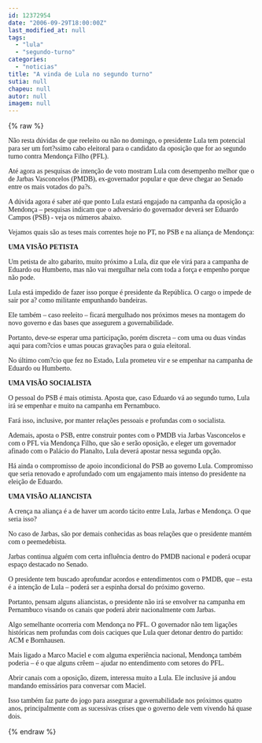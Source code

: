 ```yaml
---
id: 12372954
date: "2006-09-29T18:00:00Z"
last_modified_at: null
tags:
  - "lula"
  - "segundo-turno"
categories:
  - "noticias"
title: "A vinda de Lula no segundo turno"
sutia: null
chapeu: null
autor: null
imagem: null
---
```

{% raw %}
<p><P><FONT face=Verdana>Não resta dúvidas de que reeleito ou não no domingo, o presidente Lula tem potencial para ser um fort?ssimo cabo eleitoral para o candidato da oposição que for ao segundo turno contra Mendonça Filho (PFL).</FONT></P></p>
<p><P><FONT face=Verdana>Até agora as pesquisas de intenção de voto mostram Lula com desempenho melhor que o de Jarbas Vasconcelos (PMDB), ex-governador popular e que deve chegar ao Senado entre os mais votados do pa?s.</FONT></P></p>
<p><P><FONT face=Verdana>A dúvida agora é saber até que ponto Lula estará engajado na campanha da oposição a Mendonça – pesquisas indicam que o adversário do governador deverá ser Eduardo Campos (PSB) - veja os números abaixo.</FONT></P></p>
<p><P><FONT face=Verdana>Vejamos quais são as teses mais correntes hoje no PT, no PSB e na aliança de Mendonça:</FONT></P></p>
<p><P><FONT face=Verdana><STRONG>UMA VISÃO PETISTA</STRONG></FONT></P></p>
<p><P><FONT face=Verdana>Um petista de alto gabarito, muito próximo a Lula, diz que ele virá para a campanha de Eduardo ou Humberto, mas não vai mergulhar nela com toda a força e empenho porque não pode.</FONT></P></p>
<p><P><FONT face=Verdana>Lula está impedido de fazer isso porque é presidente da República. O cargo o impede de sair por a? como militante empunhando bandeiras.</FONT></P></p>
<p><P><FONT face=Verdana>Ele também – caso reeleito – ficará mergulhado nos próximos meses na montagem do novo governo e das bases que assegurem a governabilidade.</FONT></P></p>
<p><P><FONT face=Verdana>Portanto, deve-se esperar uma participação, porém&nbsp;discreta – com uma ou duas vindas aqui para com?cios e umas poucas gravações para o guia eleitoral.</FONT></P></p>
<p><P><FONT face=Verdana>No último com?cio que fez no Estado, Lula prometeu vir e se empenhar na campanha de Eduardo ou Humberto.</FONT></P></p>
<p><P><FONT face=Verdana><STRONG>UMA VISÃO SOCIALISTA</STRONG></FONT></P></p>
<p><P><FONT face=Verdana>O pessoal do PSB é mais otimista. Aposta que, caso Eduardo vá ao segundo turno, Lula irá se empenhar e muito na campanha em Pernambuco.</FONT></P></p>
<p><P><FONT face=Verdana>Fará isso, inclusive, por manter relações pessoais e profundas com o socialista.</FONT></P></p>
<p><P><FONT face=Verdana>Ademais, aposta o PSB, entre construir pontes com o PMDB via Jarbas Vasconcelos e com o PFL via Mendonça Filho, que são e serão oposição, e eleger um governador afinado com o Palácio do Planalto, Lula deverá apostar nessa segunda opção.</FONT></P></p>
<p><P><FONT face=Verdana>Há ainda o compromisso de apoio incondicional do PSB ao governo Lula. Compromisso que seria renovado e aprofundado com um engajamento mais intenso do presidente na eleição de Eduardo.</FONT></P></p>
<p><P><FONT face=Verdana><STRONG>UMA VISÃO ALIANCISTA</STRONG></FONT></P></p>
<p><P><FONT face=Verdana>A crença na aliança é a de haver um acordo tácito entre Lula, Jarbas e Mendonça. O que seria isso?</FONT></P></p>
<p><P><FONT face=Verdana>No caso de Jarbas, são por demais conhecidas as boas relações que o presidente mantém com o peemedebista.</FONT></P></p>
<p><P><FONT face=Verdana>Jarbas continua alguém com certa influência dentro do PMDB nacional e poderá ocupar espaço destacado no Senado.</FONT></P></p>
<p><P><FONT face=Verdana>O presidente tem buscado aprofundar acordos e entendimentos com o PMDB, que – esta é a intenção de Lula – poderá ser a espinha dorsal do próximo governo.</FONT></P></p>
<p><P><FONT face=Verdana>Portanto, pensam alguns aliancistas, o presidente não irá se envolver na campanha em Pernambuco visando os canais que poderá abrir nacionalmente com Jarbas.</FONT></P></p>
<p><P><FONT face=Verdana>Algo semelhante ocorreria com Mendonça no PFL. O governador não tem ligações históricas nem profundas com dois caciques que Lula quer detonar dentro do partido: ACM e Bornhausen.</FONT></P></p>
<p><P><FONT face=Verdana>Mais ligado a Marco Maciel e com alguma experiência nacional, Mendonça também poderia – é o que alguns crêem – ajudar no entendimento com setores do PFL.</FONT></P></p>
<p><P><FONT face=Verdana>Abrir canais com a oposição, dizem, interessa muito a Lula. Ele inclusive já andou mandando emissários para conversar com Maciel.</FONT></P></p>
<p><P><FONT face=Verdana>Isso também faz parte do jogo para assegurar a governabilidade nos próximos quatro anos, principalmente com as sucessivas crises que o governo dele vem vivendo há quase dois.</FONT></P> </p>
{% endraw %}